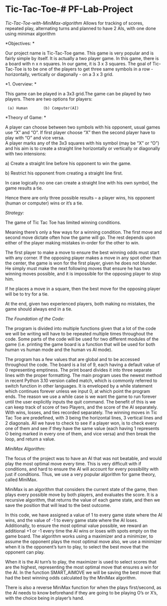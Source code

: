 # Tic-Tac-Toe-# PF-Lab-Project
*Tic-Tac-Toe-with-MiniMax-algorithm*
Allows for tracking of scores, repeated play, alternating turns and planned to have 2 AIs, with one done using minimax algorithm

*Objectives: *
 
Our project name is Tic-Tac-Toe game. This game is very popular and is fairly simple by itself. It is actually a two player game. In this game, there is a board with n x n squares. In our game, it is 3 x 3 squares. The goal of Tic-Tac-Toe is to be one of the players to get three same symbols in a row - horizontally, vertically or diagonally - on a 3 x 3 grid. 
 
*1.	Overview: *
 
This game can be played in a 3x3 grid.The game can be played by two players. There are two options for players: 
 
  	 (a) Human       (b) Computer(AI)  
 

*Theory of Game: *

A player can choose between two symbols with his opponent, usual games use “X” and “O”. If first player choose “X” then the second player have to play with “O” and vice versa.  
A player marks any of the 3x3 squares with his symbol (may be “X” or “O”) and his aim is to create a straight line horizontally or vertically or diagonally with two intensions: 

a)	Create a straight line before his opponent to win the game. 

b)	Restrict his opponent from creating a straight line first. 

In case logically no one can create a straight line with his own symbol, the game results a tie. 

Hence there are only three possible results – a player wins, his opponent (human or computer) wins or it’s a tie. 

*Strategy:*

The game of Tic Tac Toe has limited winning conditions.

Meaning there’s only a few ways for a winning condition. The first move and second move dictate often how the game will go. The rest depends upon either of the player making mistakes in-order for the other to win.

The first player to make a move to ensure the best winning odds must start with any corner. If the opposing player makes a move in any spot other than the center, the game is won for the first player, given he does not blunder. He simply must make the next following moves that ensure he has two winning moves possible, and it is impossible for the opposing player to stop him.

If he places a move in a square, then the best move for the opposing player will be to try for a tie.

At the end, given two experienced players, both making no mistakes, the game should always end in a tie.

*The Foundation of the Code:*

The program is divided into multiple functions given that a lot of the code we will be writing will have to be repeated multiple times throughout the code. Some parts of the code will be used for two different modules of the game (i.e. printing the game board is a function that will be used for both human vs human mode and the human vs AI mode).

The program has a few values that are global and to be accessed throughout the code. The board is a list of 9, each having a default value of 0 representing emptiness. The print board divides it into three separate lines with the proper formatting.
The main program uses the newest method in recent Python 3.10 version called match, which is commonly referred to switch function in other languages. It is enveloped by a while statement which continues forever unless we input 0, at which point the program ends.
The reason we use a while case is we want the game to run forever until the user explicitly inputs the quit command. The benefit of this is we can keep track of score of two Players, and the score of the AI separately. With wins, losses, and ties recorded separately.
The winning moves in Tic Tac Toe are predefined, with 3 being the horizontal lines, 3 vertical lines and 2 diagonals. All we have to check to see if a player won, is to check every one of them and see if they have the same value (each having 1 represents O being marked in every one of them, and vice versa) and then break the loop, and return a value.

*MiniMax Algorithm:*

The focus of the project was to have an AI that was not beatable, and would play the most optimal move every time. This is very difficult with if conditions, and hard to ensure the AI will account for every possibility with just if conditions. Thus, we use a very popular algorithm for game theory, called MiniMax.

MiniMax is an algorithm that considers the current state of the game, then plays every possible move by both players, and evaluates the score. It is a recursive algorithm, that returns the value of each game state, and then we save the position that will lead to the best outcome.

In this code, we have assigned a value of 1 to every game state where the AI wins, and the value of -1 to every game state where the AI loses. Additionally, to ensure the most optimal value possible, we reward an additional +1 or -1 every time the AI wins or loses with spots empty on the game board.
The algorithm works using a maximizer and a minimizer, to assume the opponent plays the most optimal move also, we use a minimizer when it is the opponent’s turn to play, to select the best move that the opponent can play.

When it is the AI turn’s to play, the maximizer is used to select scores that are the highest, representing the most optimal move that ensures a win for the AI.
In the function SMART_AIMOVE we will be saving the best move that had the best winning odds calculated by the MiniMax algorithm.

There is also a reverse MiniMax function for when the plays first/second, as the AI needs to know beforehand if they are going to be playing O’s or X’s, with the choice being in player’s hand.
